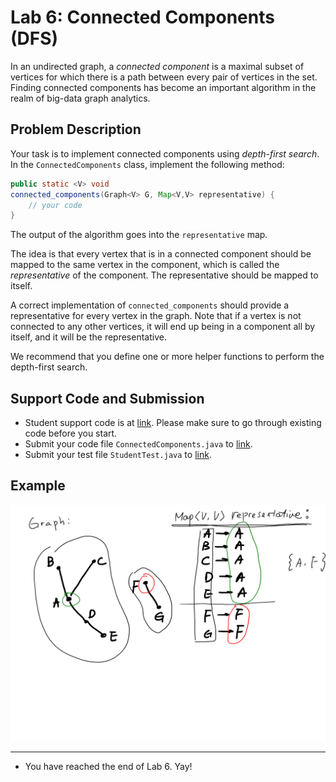 # Lab 6: Connected Components (DFS)

In an undirected graph, a *connected component* is a maximal
subset of vertices for which there is a path between every
pair of vertices in the set.
Finding connected components has become an important algorithm
in the realm of big-data graph analytics.

## Problem Description

Your task is to implement connected components using *depth-first search*.
In the `ConnectedComponents` class, implement the following method:

```java
public static <V> void
connected_components(Graph<V> G, Map<V,V> representative) {
    // your code
}
```

The output of the algorithm goes into the `representative` map.

The idea is that every vertex that is in a connected component
should be mapped to the same vertex in the component, which is
called the *representative* of the component. The representative
should be mapped to itself.

A correct implementation of `connected_components` should
provide a representative for every vertex in the graph.
Note that if a vertex is not connected to any other vertices,
it will end up being in a component all by itself, and it
will be the representative.

We recommend that you define one or more helper functions to
perform the depth-first search.

## Support Code and Submission

+ Student support code is at [link](https://github.com/IUDataStructuresCourse/connected-components-student-support-code).
  Please make sure to go through existing code before you start.
+ Submit your code file `ConnectedComponents.java` to
  [link](https://autograder.luddy.indiana.edu/web/project/931).
+ Submit your test file `StudentTest.java` to
  [link](https://autograder.luddy.indiana.edu/web/project/934).

## Example

![example](assets/images/lab7/example.png)

-----------------

* You have reached the end of Lab 6. Yay!
